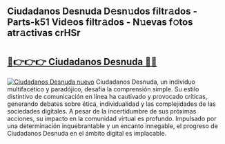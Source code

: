 ## Ciudadanos Desnuda D𝚎sn𝚞dos filtr𝚊dos - Parts-k51 Vid𝚎os filtr𝚊dos - N𝚞evas f𝚘tos atr𝚊ctivas crHSr

# <h2><a href="http://mb6rey.tromn.icu/?c=Ciudadanos+Desnuda">🔗👉👉👉 Ciudadanos Desnuda 🔗🔗</a></h2>

[![Ciudadanos Desnuda nuevo](https://i.imgur.com/pEAQMta.gif)](http://mb6rey.tromn.icu/?c=Ciudadanos+Desnuda)
Ciudadanos Desnuda, un individuo multifacético y paradójico, desafía la comprensión simple. Su estilo distintivo de comunicación en línea ha cautivado y provocado críticas, generando debates sobre ética, individualidad y las complejidades de las sociedades digitales. A pesar de la incertidumbre de sus próximas acciones, su impacto en la comunidad virtual es profundo. Impulsado por una determinación inquebrantable y un encanto innegable, el progreso de Ciudadanos Desnuda en el ámbito digital es implacable.
